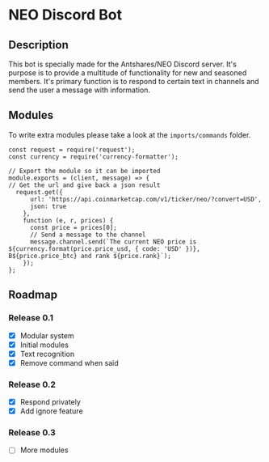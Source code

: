 # NEO Discord Bot

## Description
This bot is specially made for the Antshares/NEO Discord server. It's purpose is to provide a multitude of functionality for new and seasoned members. It's primary function is to respond to certain text in channels and send the user a message with information.

## Modules
To write extra modules please take a look at the `imports/commands` folder.
```
const request = require('request');
const currency = require('currency-formatter');

// Export the module so it can be imported
module.exports = (client, message) => {
// Get the url and give back a json result
  request.get({
      url: 'https://api.coinmarketcap.com/v1/ticker/neo/?convert=USD',
      json: true
    },
    function (e, r, prices) {
      const price = prices[0];
      // Send a message to the channel
      message.channel.send(`The current NEO price is ${currency.format(price.price_usd, { code: 'USD' })}, B${price.price_btc} and rank ${price.rank}`);
    });
};
```

## Roadmap

### Release 0.1
- [x] Modular system
- [x] Initial modules
- [x] Text recognition
- [x] Remove command when said

### Release 0.2
- [x] Respond privately
- [x] Add ignore feature

### Release 0.3
- [ ] More modules
